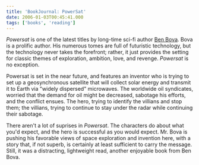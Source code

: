 ```yaml
---
title: 'BookJournal: PowerSat'
date: 2006-01-03T00:45:41.000
tags: ['books', 'reading']
---
```


_Powersat_ is one of the latest titles by long-time sci-fi author [Ben Bova](http://www.benbova.com). Bova is a prolific author. His numerous tomes are full of futuristic technology, but the technology never takes the forefront; rather, it just provides the setting for classic themes of exploration, ambition, love, and revenge. _Powersat_ is no exception.

Powersat is set in the near future, and features an inventor who is trying to set up a geosynchronous satellite that will collect solar energy and transmit it to Earth via "widely dispersed" microwaves. The worldwide oil syndicates, worried that the demand for oil might be decreased, sabotage his efforts, and the conflict ensues. The hero, trying to identify the villians and stop them; the villians, trying to continue to stay under the radar while continuing their sabotage.

There aren't a lot of suprises in _Powersat_. The characters do about what you'd expect, and the hero is successful as you would expect. Mr. Bova is pushing his favorable views of space exploration and invention here, with a story that, if not superb, is certainly at least sufficient to carry the message. Still, it was a distracting, lightweight read, another enjoyable book from Ben Bova.
